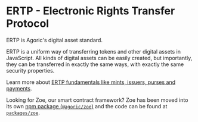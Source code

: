 # ERTP - Electronic Rights Transfer Protocol

ERTP is Agoric's digital asset standard.

ERTP is a uniform way of transferring tokens and other digital
assets in JavaScript. All kinds of digital assets can be easily
created, but importantly, they can be transferred in exactly the same
ways, with exactly the same security properties. 

Learn more about [ERTP fundamentals like mints, issuers, purses and payments](https://agoric.com/documentation/ertp/guide/).

Looking for Zoe, our smart contract framework? Zoe has been moved into its own [npm package (`@agoric/zoe`)](https://www.npmjs.com/package/@agoric/zoe) and the code can be found at [`packages/zoe`](https://github.com/Agoric/agoric-sdk/tree/master/packages/zoe#zoe).
